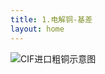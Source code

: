 ```yaml
---
title: 1.电解铜-基差
layout: home
---
```


![CIF进口粗铜示意图](https://basemetalwork-1322034489.cos.ap-shanghai.myqcloud.com/CIF%E8%BF%9B%E5%8F%A3%E7%B2%97%E9%93%9C.png)
